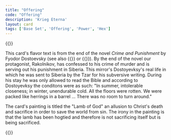 ```yaml
---
title: "Offering"
code: "Offering"
description: 'Krieg Eterna'
layout: card
tags: ['Base Set', 'Offering', 'Power', 'Hex']
---
```

{{<card-detail-page title="Offering" artwork="Agnus Dei by Francisco de Zurbarán (1640)">}}
<p>
This card's flavor text is from the end of the novel <i>Crime and Punishment</i> by Fyodor Dostoevsky (see also {{<cardlink name="Void">}} or {{<cardlink name="Wrath">}}). By the end of the novel our protagonist, Rakolnikov, has confessed to his crime of murder and is serving out his punishment in Siberia. This mirror's Dostoyevksy's real life in which he was sent to Siberia by the Tzar for his subversive writing. During his stay he was only allowed to read the Bible and according to Dostoyevksy the conditons were as such: "In summer, intolerable closeness; in winter, unendurable cold. All the floors were rotten. We were packed like herrings in a barrel ... There was no room to turn around."
</p>
<p>
The card's painting is titled the "Lamb of God" an allusion to Christ's death and sacrifice in order to save the world from sin. The irony in the painting is that the lamb has been hogtied and therefore is not sacrificing itself but is being sacrificed.
</p>
{{</card-detail-page>}}